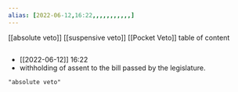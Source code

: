 ```yaml
---
alias: [2022-06-12,16:22,,,,,,,,,,,]
---
```

[[absolute veto]] [[suspensive veto]] [[Pocket Veto]]
table of content
```toc
```
- [[2022-06-12]] 16:22
- withholding of assent to the bill passed by the legislature.
```query
"absolute veto"
```